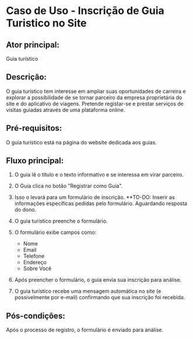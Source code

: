 # Caso de Uso - Inscrição de Guia Turistico no Site

## Ator principal:

Guia turístico

## Descrição:

O guia turístico tem interesse em ampliar suas oportunidades de carreira e explorar a possibilidade de se tornar parceiro da empresa proprietária do site e do aplicativo de viagens. Pretende registar-se e prestar serviços de visitas guiadas através de uma plataforma online.

## Pré-requisitos:

O guia turístico está na página do website dedicada aos guias. 

## Fluxo principal:

1. O guia lê o título e o texto informativo e se interessa em virar parceiro.

2. O Guia clica no botão "Registrar como Guia".

3. Isso o levará para um formulário de inscrição.
**TO-DO: Inserir as informações específicas pedidas pelo formulário. Aguardando resposta do dono.

4. O guia turístico preenche o formulário.  

5. O formulário exibe campos como:
   - Nome
   - Email
   - Telefone
   - Endereço
   - Sobre Você

6. Após preencher o formulário, o guia envia sua inscrição para análise.

7. O guia turístico recebe uma mensagem automática no site (e possivelmente por e-mail) confirmando que sua inscrição foi recebida.

## Pós-condições:

Após o processo de registro, o formulário é enviado para análise.
